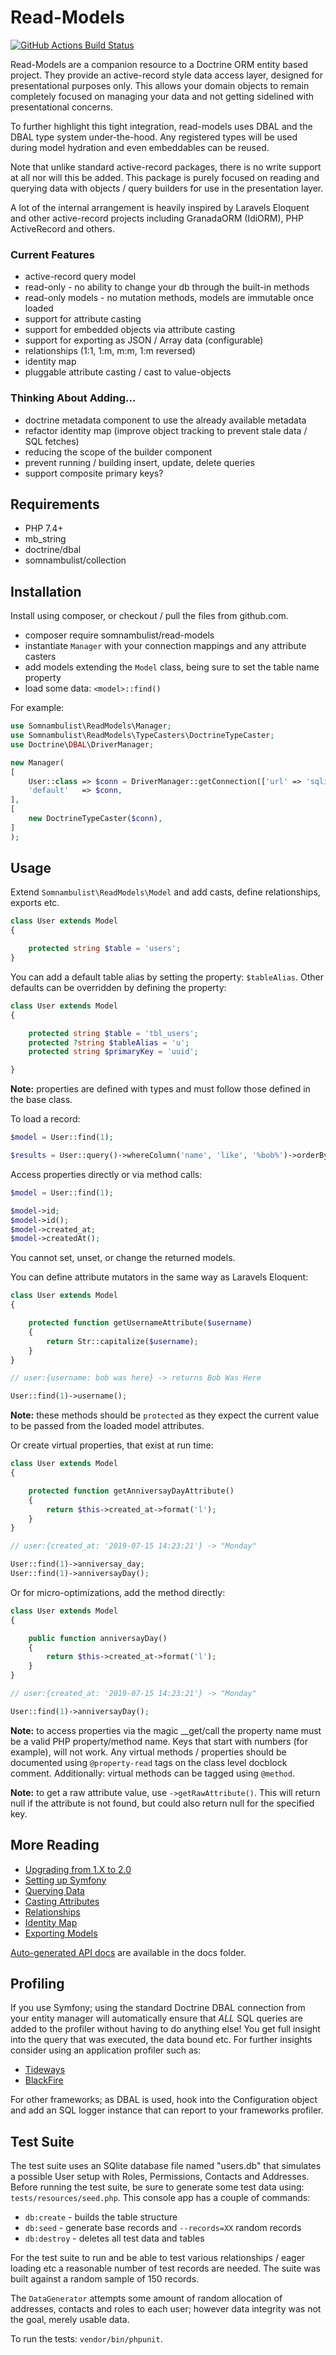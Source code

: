 # Read-Models

[![GitHub Actions Build Status](https://github.com/somnambulist-tech/read-models/workflows/tests/badge.svg)](https://github.com/somnambulist-tech/read-models/actions?query=workflow%3Atests)

Read-Models are a companion resource to a Doctrine ORM entity based project. They
provide an active-record style data access layer, designed for presentational
purposes only. This allows your domain objects to remain completely focused on
managing your data and not getting sidelined with presentational concerns.

To further highlight this tight integration, read-models uses DBAL and the DBAL
type system under-the-hood. Any registered types will be used during model hydration
and even embeddables can be reused.

Note that unlike standard active-record packages, there is no write support at all
nor will this be added. This package is purely focused on reading and querying data
with objects / query builders for use in the presentation layer.

A lot of the internal arrangement is heavily inspired by Laravels Eloquent and other
active-record projects including GranadaORM (IdiORM), PHP ActiveRecord and others.

### Current Features

 * active-record query model
 * read-only - no ability to change your db through the built-in methods
 * read-only models - no mutation methods, models are immutable once loaded
 * support for attribute casting
 * support for embedded objects via attribute casting
 * support for exporting as JSON / Array data (configurable)
 * relationships (1:1, 1:m, m:m, 1:m reversed)
 * identity map
 * pluggable attribute casting / cast to value-objects

### Thinking About Adding...

 * doctrine metadata component to use the already available metadata
 * refactor identity map (improve object tracking to prevent stale data / SQL fetches)
 * reducing the scope of the builder component
 * prevent running / building insert, update, delete queries
 * support composite primary keys?

## Requirements

 * PHP 7.4+
 * mb_string
 * doctrine/dbal
 * somnambulist/collection

## Installation

Install using composer, or checkout / pull the files from github.com.

 * composer require somnambulist/read-models
 * instantiate `Manager` with your connection mappings and any attribute casters
 * add models extending the `Model` class, being sure to set the table name property
 * load some data: `<model>::find()`

For example:

```php
use Somnambulist\ReadModels\Manager;
use Somnambulist\ReadModels\TypeCasters\DoctrineTypeCaster;
use Doctrine\DBAL\DriverManager;

new Manager(
[
    User::class => $conn = DriverManager::getConnection(['url' => 'sqlite://db.sqlite']),
    'default'   => $conn,
],
[
    new DoctrineTypeCaster($conn),
]
);
```

## Usage

Extend `Somnambulist\ReadModels\Model` and add casts, define relationships, exports etc.

```php
class User extends Model
{

    protected string $table = 'users';
}
```

You can add a default table alias by setting the property: `$tableAlias`. Other defaults
can be overridden by defining the property:

```php
class User extends Model
{

    protected string $table = 'tbl_users';
    protected ?string $tableAlias = 'u';
    protected string $primaryKey = 'uuid';

}
```

__Note:__ properties are defined with types and must follow those defined in the base class.

To load a record:

```php
$model = User::find(1);

$results = User::query()->whereColumn('name', 'like', '%bob%')->orderBy('created_at', 'desc')->limit(5)->fetch();
```

Access properties directly or via method calls:

```php
$model = User::find(1);

$model->id;
$model->id();
$model->created_at;
$model->createdAt();
```

You cannot set, unset, or change the returned models.

You can define attribute mutators in the same way as Laravels Eloquent:

```php
class User extends Model
{

    protected function getUsernameAttribute($username)
    {
        return Str::capitalize($username);
    }
}

// user:{username: bob was here} -> returns Bob Was Here

User::find(1)->username();
```

__Note:__ these methods should be `protected` as they expect the current value to be passed
from the loaded model attributes.

Or create virtual properties, that exist at run time:

```php
class User extends Model
{

    protected function getAnniversayDayAttribute()
    {
        return $this->created_at->format('l');
    }
}

// user:{created_at: '2019-07-15 14:23:21'} -> "Monday"

User::find(1)->anniversay_day;
User::find(1)->anniversayDay();
```

Or for micro-optimizations, add the method directly:

```php
class User extends Model
{

    public function anniversayDay()
    {
        return $this->created_at->format('l');
    }
}

// user:{created_at: '2019-07-15 14:23:21'} -> "Monday"

User::find(1)->anniversayDay();
```

__Note:__ to access properties via the magic __get/call the property name must be a valid PHP
property/method name. Keys that start with numbers (for example), will not work. Any virtual
methods / properties should be documented using `@property-read` tags on the class level
docblock comment. Additionally: virtual methods can be tagged using `@method`.

__Note:__ to get a raw attribute value, use `->getRawAttribute()`. This will return null if
the attribute is not found, but could also return null for the specified key.

## More Reading

 * [Upgrading from 1.X to 2.0](docs/upgrading_1.X_to_2.0.md)
 * [Setting up Symfony](docs/setup_symfony.md)
 * [Querying Data](docs/querying.md)
 * [Casting Attributes](docs/casting.md)
 * [Relationships](docs/relationships.md)
 * [Identity Map](docs/identity_map.md)
 * [Exporting Models](docs/exporting.md)

[Auto-generated API docs](docs/api-read-models.md) are available in the docs folder.

## Profiling

If you use Symfony; using the standard Doctrine DBAL connection from your entity manager will
automatically ensure that _ALL_ SQL queries are added to the profiler without having to do
anything else! You get full insight into the query that was executed, the data bound etc.
For further insights consider using an application profiler such as:

 * [Tideways](https://tideways.io)
 * [BlackFire](https://blackfire.io)

For other frameworks; as DBAL is used, hook into the Configuration object and add an SQL
logger instance that can report to your frameworks profiler.

## Test Suite

The test suite uses an SQlite database file named "users.db" that simulates a possible User
setup with Roles, Permissions, Contacts and Addresses. Before running the test suite, be
sure to generate some test data using: `tests/resources/seed.php`. This console app has a
couple of commands:

 * `db:create` - builds the table structure
 * `db:seed` - generate base records and `--records=XX` random records
 * `db:destroy` - deletes all test data and tables

For the test suite to run and be able to test various relationships / eager loading etc a
reasonable number of test records are needed. The suite was built against a random sample
of 150 records.

The `DataGenerator` attempts some amount of random allocation of addresses, contacts and
roles to each user; however data integrity was not the goal, merely usable data. 

To run the tests: `vendor/bin/phpunit`.
